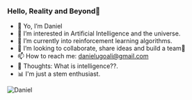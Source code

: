 ### Hello, Reality and Beyond👋

- 📜 Yo, I’m Daniel
- 👀 I’m interested in Artificial Intelligence and the universe.
- 🌱 I’m currently into reinforcement learning algorithms.
- 📑 I’m looking to collaborate, share ideas and build a team💪
- 📫 How to reach me: danielugoali@gmail.com 
- 🧠 Thoughts: What is intelligence??.
- 📊 I'm just a stem enthusiast.

<img align="center" src="https://github-readme-stats.vercel.app/api/langs?username=DanielUgoAli&show_icons=true&locale=en&theme=vue-dark&langs_count=10&hide_border=true&layout=compact" alt="Daniel" />

<!---
DanielUgoAli/DanielUgoAli is a ✨ special ✨ repository because its `README.md` (this file) appears on your GitHub profile.
You can click the Preview link to take a look at your changes.
--->
